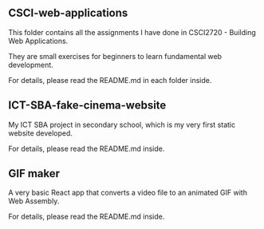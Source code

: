 ## CSCI-web-applications
This folder contains all the assignments I have done in CSCI2720 - Building Web Applications.

They are small exercises for beginners to learn fundamental web development.

For details, please read the README.md in each folder inside.

## ICT-SBA-fake-cinema-website
My ICT SBA project in secondary school, which is my very first static website developed.

For details, please read the README.md inside.

## GIF maker
A very basic React app that converts a video file to an animated GIF with Web Assembly.

For details, please read the README.md inside.
